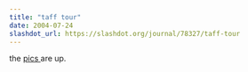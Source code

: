 ```yaml
---
title: "taff tour"
date: 2004-07-24
slashdot_url: https://slashdot.org/journal/78327/taff-tour
---
```


<p>the <a href="http://www.t.abell.dsl.pipex.com/photos/wales_20040715/">pics </a>are up.</p>

